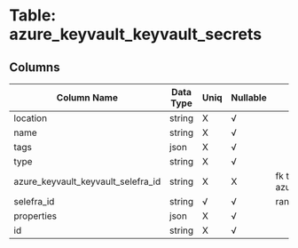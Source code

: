 # Table: azure_keyvault_keyvault_secrets

## Columns 

|  Column Name   |  Data Type  | Uniq | Nullable | Description | 
|  ----  | ----  | ----  | ----  | ---- | 
| location | string | X | √ |  | 
| name | string | X | √ |  | 
| tags | json | X | √ |  | 
| type | string | X | √ |  | 
| azure_keyvault_keyvault_selefra_id | string | X | X | fk to azure_keyvault_keyvault.selefra_id | 
| selefra_id | string | √ | √ | random id | 
| properties | json | X | √ |  | 
| id | string | X | √ |  | 


